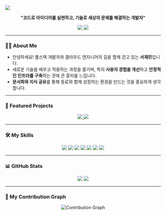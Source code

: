 <img src="https://capsule-render.vercel.app/api?type=waving&color=87CEEB&height=180&section=header&text=JaeMin's%20Hub&fontSize=50&fontColor=ffffff&animation=twinkling&fontAlignY=35"/>

<div align="center">
  
**"코드로 아이디어를 실현하고, 기술로 세상의 문제를 해결하는 개발자"**
  
<p align="center">
  <a href="https://www.notion.so/Library_Min-s-Library-1d4ebef145e3808cb050f5a72dbafbe1" target="_blank"><img src="https://img.shields.io/badge/Notion-000000?style=for-the-badge&logo=notion&logoColor=white"/></a>
  <a href="mailto:library_mini@outlook.com"><img src="https://img.shields.io/badge/Email-0078D4?style=for-the-badge&logo=microsoft-outlook&logoColor=white"/></a>
</p>

</div>

---

### **👨‍💻 About Me**
- 안녕하세요! 풀스택 개발자와 클라우드 엔지니어의 길을 함께 걷고 있는 **서재민**입니다.
- 새로운 기술을 배우고 적용하는 과정을 즐기며, 특히 **사용자 경험을 개선**하고 **안정적인 인프라를 구축**하는 것에 큰 흥미를 느낍니다.
- **문서화와 지식 공유**를 통해 동료와 함께 성장하는 환경을 만드는 것을 중요하게 생각합니다.

---

### **🚀 Featured Projects**
<p align="center">
  <a href="[프로젝트1 링크]" target="_blank">
    <img src="https://github-readme-stats.vercel.app/api/pin/?username=library-min&repo=[프로젝트1-레포이름]&theme=tokyonight&hide_border=true&title_color=87CEEB&icon_color=87CEEB" />
  </a>
  <a href="[프로젝트2 링크]" target="_blank">
    <img src="https://github-readme-stats.vercel.app/api/pin/?username=library-min&repo=[프로젝트2-레포이름]&theme=tokyonight&hide_border=true&title_color=87CEEB&icon_color=87CEEB" />
  </a>
</p>

---

### **🛠️ My Skills**
<p align="center">
  <img src="https://img.shields.io/badge/HTML5-E34F26?style=flat&logo=html5&logoColor=white"/>
  <img src="https://img.shields.io/badge/CSS3-1572B6?style=flat&logo=css3&logoColor=white"/>
  <img src="https://img.shields.io/badge/JavaScript-F7DF1E?style=flat&logo=javascript&logoColor=black"/>
  <img src="https://img.shields.io/badge/React-61DAFB?style=flat&logo=react&logoColor=black"/>
  <img src="https://img.shields.io/badge/Node.js-339933?style=flat&logo=node.js&logoColor=white"/>
  <img src="https://img.shields.io/badge/MySQL-4479A1?style=flat&logo=mysql&logoColor=white"/>
  <img src="https://img.shields.io/badge/Docker-2496ED?style=flat&logo=docker&logoColor=white"/>
</p>

---

### **📊 GitHub Stats**
<p align="center">
  <img src="https://github-readme-stats.vercel.app/api?username=library-min&show_icons=true&theme=tokyonight&hide_border=true&count_private=true" />
  <img src="https://github-readme-stats.vercel.app/api/top-langs/?username=library-min&layout=compact&theme=tokyonight&hide_border=true&langs_count=8" />
</p>

---
### **🌿 My Contribution Graph**
<p align="center">
  <img src="https://ghchart.rshah.org/2962FF/library-min" alt="Contribution Graph" />
</p>
